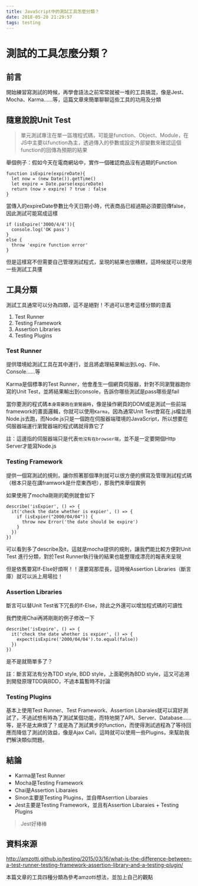 ```yaml
---
title: JavaScript中的測試工具怎麼分類？
date: 2018-05-20 21:29:57
tags: testing
---
```

# 測試的工具怎麼分類？

## 前言
開始練習寫測試的時候，再學會語法之前常常就被一堆的工具搞混，像是Jest、Mocha、Karma......等，這篇文章來簡單聊聊這些工具的功用及分類

## 隨意說說Unit Test
>單元測試專注在單一區塊程式碼，可能是function、Object、Module，在JS中主要以function為主，透過傳入的參數或設定外部變數來確認這個function的回傳為預期的結果

舉個例子：假如今天在電商網站中，實作一個確認商品沒有過期的Function

```JavaScript=
function isExpire(expireDate){
  let now = (new Date()).getTime()
  let expire = Date.parse(expireDate)
  return (now > expire) ? true : false
}
```

當傳入的expireDate參數比今天日期小時，代表商品已經過期必須要回傳false，因此測試可能寫成這樣

```JavaScript=
if (isExpire('3000/4/4')){
  console.log('OK pass')
}
else {
  throw 'expire function error'
}
```
但是這樣寫不但需要自己管理測試程式，呈現的結果也很糟糕，這時候就可以使用一些測試工具摟

<!-- 補充：除了Unit Test，還有End-To-Ent Testing呢！！ -->

## 工具分類

測試工具通常可以分為四類，這不是絕對！不過可以思考這樣分類的意義

1. Test Runner
2. Testing Framework
3. Assertion Libraries
4. Testing Plugins

### Test Runner
提供環境給測試工具在其中運行，並且將處理結果輸出到Log、File、Console……等

Karma是個標準的Test Runner，他會產生一個網頁伺服器，針對不同瀏覽器跑你寫的Unit Test，並將結果輸出到console，告訴你哪些測試是pass哪些是fail

當你要測的程式碼`本身需要跑在瀏覽器時`，像是操作網頁的DOM或是測試一些前端framework的畫面邏輯，你就可以使用`Karma`，因為通常Unit Test會寫在.js檔並用Node.js去跑，而Node.js只是一個跑在伺服器端環境的JavaScript，所以想要在伺服器端運行瀏覽器端的程式碼就得靠它了

註：這邊指的伺服器端只是代表`他沒有在browser端`，並不是一定要開個Http Server才能寫Node.js

### Testing Framework

提供一個寫測試的規則，讓你照著那個準則就可以很方便的撰寫及管理測試程式碼（根本只是在講framwork是什麼東西吧），那我們來舉個實例

如果使用了mocha剛剛的範例就會如下

```JavaScript=
describe('isExpier', () => {
  it('check the date whether is expier', () => {
    if (isExpier("2000/04/04")) {
      throw new Error('the date should be expire')
    }
  })
})
```

可以看到多了describe及it，這就是mocha提供的規則，讓我們能比較方便對Unit Test 進行分類，對於Test Runner執行後的結果也能整理成漂亮的報表來呈現

但是依舊要寫If-Else好煩啊！！還要寫那麼長，這時候Assertion Libraries（斷言庫）就可以派上用場拉！

### Assertion Libraries

斷言可以替Unit Test省下冗長的If-Else，除此之外還可以增加程式碼的可讀性

我們使用Chai再將剛剛的例子修改一下

```JavaScript=
describe('isExpire', () => {
  it('check the date whether is expier', () => {
    expect(isExpire('2000/04/04').to.equal(false))
  })
})
```

是不是就簡單多了？

註：斷言寫法有分為TDD style, BDD style，上面範例為BDD style，這又可追溯到開發原理TDD與BDD，不過本篇暫時不討論

### Testing Plugins

基本上使用Test Runner、Test Framework、Assertion Libaraies就可以寫好測試了，不過試想有時為了測試某個功能，而特地開了API、Server、Database……等，是不是太麻煩了？或是為了測試異步的function，而使得測試過程為了等待回應而降低了測試的效益，像是Ajax Call，這時就可以使用一些Plugins，來幫助我們解決類似問題。

## 結論

* Karma是Test Runner
* Mocha是Testing Framework
* Chai是Assertion Libaraies
* Sinon主要是Testing Plugins，並自帶Aserrtion Libaraies
* Jest主要是Testing Framework，並且有Assertion Libaraies + Testing Plugins
>Jest好棒棒

## 資料來源
http://amzotti.github.io/testing/2015/03/16/what-is-the-difference-between-a-test-runner-testing-framework-assertion-library-and-a-testing-plugin/

本篇文章的工具四種分類為參考amzotti想法，並加上自己的觀點
